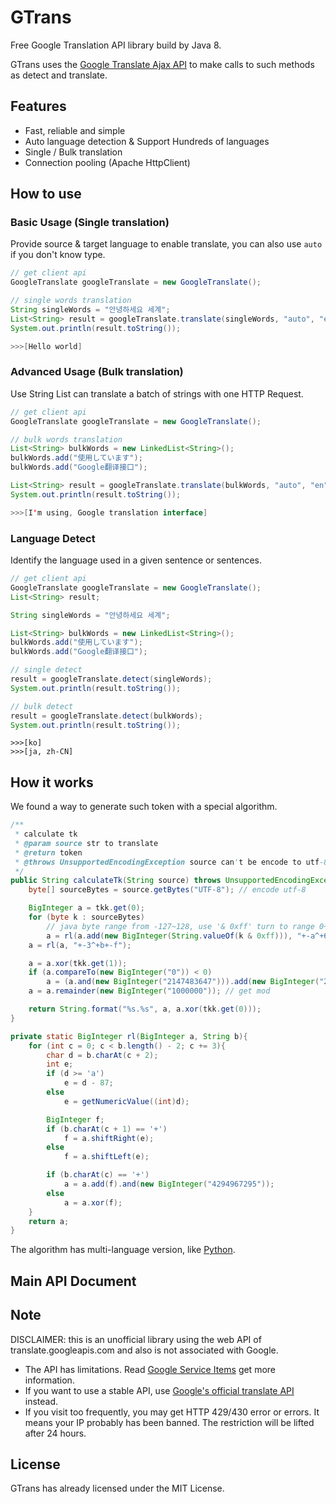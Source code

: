 # GTrans

Free Google Translation API library build by Java 8.

GTrans uses the [Google Translate Ajax API](https://translate.google.com/) to make calls to such methods as detect and translate.



## Features

- Fast, reliable and simple
- Auto language detection & Support Hundreds of languages 
- Single / Bulk translation
- Connection pooling (Apache HttpClient)



## How to use

### Basic Usage (Single translation)

Provide source & target language to enable translate, you can also use `auto`  if you don't know type.

```java
// get client api
GoogleTranslate googleTranslate = new GoogleTranslate();

// single words translation
String singleWords = "안녕하세요 세계";
List<String> result = googleTranslate.translate(singleWords, "auto", "en");
System.out.println(result.toString());
```

```java
>>>[Hello world]
```

### Advanced Usage (Bulk translation)

Use String List can translate a batch of strings with one HTTP Request.

```java
// get client api
GoogleTranslate googleTranslate = new GoogleTranslate();

// bulk words translation
List<String> bulkWords = new LinkedList<String>();
bulkWords.add("使用しています");
bulkWords.add("Google翻译接口");

List<String> result = googleTranslate.translate(bulkWords, "auto", "en");
System.out.println(result.toString());
```

```java
>>>[I'm using, Google translation interface]
```

### Language Detect

Identify the language used in a given sentence or sentences.

```java
// get client api
GoogleTranslate googleTranslate = new GoogleTranslate();
List<String> result;

String singleWords = "안녕하세요 세계";

List<String> bulkWords = new LinkedList<String>();
bulkWords.add("使用しています");
bulkWords.add("Google翻译接口");

// single detect
result = googleTranslate.detect(singleWords);
System.out.println(result.toString());

// bulk detect
result = googleTranslate.detect(bulkWords);
System.out.println(result.toString());
```

```
>>>[ko]
>>>[ja, zh-CN]
```



## How it works

We found a way to generate such token with a special algorithm. 

```java
/**
 * calculate tk
 * @param source str to translate
 * @return token
 * @throws UnsupportedEncodingException source can't be encode to utf-8
 */
public String calculateTk(String source) throws UnsupportedEncodingException {
    byte[] sourceBytes = source.getBytes("UTF-8"); // encode utf-8

    BigInteger a = tkk.get(0);
    for (byte k : sourceBytes)
        // java byte range from -127~128, use '& 0xff' turn to range 0~256
        a = rl(a.add(new BigInteger(String.valueOf(k & 0xff))), "+-a^+6");
    a = rl(a, "+-3^+b+-f");

    a = a.xor(tkk.get(1));
    if (a.compareTo(new BigInteger("0")) < 0)
        a = (a.and(new BigInteger("2147483647"))).add(new BigInteger("2147483648"));
    a = a.remainder(new BigInteger("1000000")); // get mod

    return String.format("%s.%s", a, a.xor(tkk.get(0)));
}

private static BigInteger rl(BigInteger a, String b){
    for (int c = 0; c < b.length() - 2; c += 3){
        char d = b.charAt(c + 2);
        int e;
        if (d >= 'a')
            e = d - 87;
        else
            e = getNumericValue((int)d);

        BigInteger f;
        if (b.charAt(c + 1) == '+')
            f = a.shiftRight(e);
        else
            f = a.shiftLeft(e);

        if (b.charAt(c) == '+')
            a = a.add(f).and(new BigInteger("4294967295"));
        else
            a = a.xor(f);
    }
    return a;
}
```

The algorithm has multi-language version, like [Python](https://github.com/sloria/TextBlob/blob/dev/textblob/translate.py).



## Main API Document





## Note

DISCLAIMER: this is an unofficial library using the web API of translate.googleapis.com and also is not associated with Google.

- The API has limitations. Read [Google Service Items](https://policies.google.com/terms?) get more information.
- If you want to use a stable API,  use [Google's official translate API](https://cloud.google.com/translate/docs) instead.
- If you visit too frequently, you may get HTTP 429/430 error or errors. It means your IP probably has been banned. The restriction will be lifted after 24 hours.

## License

GTrans has already licensed under the MIT License.
